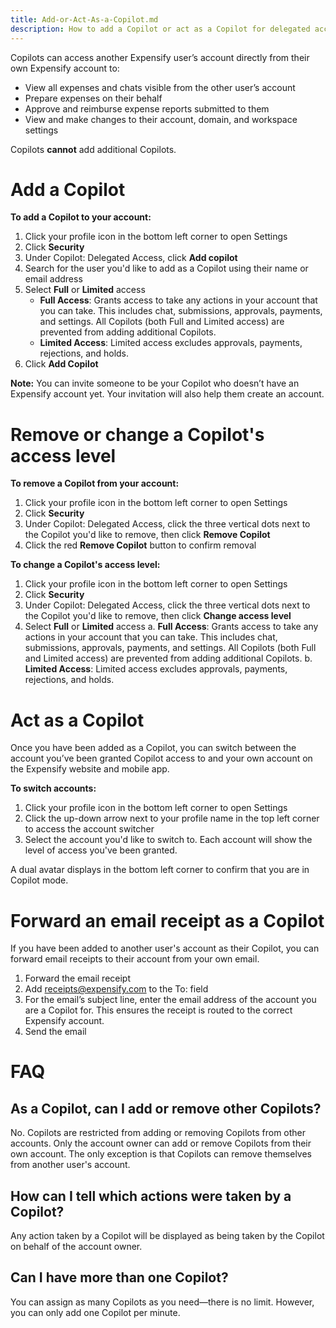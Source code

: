 ```yaml
---
title: Add-or-Act-As-a-Copilot.md
description: How to add a Copilot or act as a Copilot for delegated account access
---
```



Copilots can access another Expensify user’s account directly from their own Expensify account to:

- View all expenses and chats visible from the other user’s account
- Prepare expenses on their behalf
- Approve and reimburse expense reports submitted to them
- View and make changes to their account, domain, and workspace settings

Copilots **cannot** add additional Copilots.

# Add a Copilot

**To add a Copilot to your account:**

1. Click your profile icon in the bottom left corner to open Settings
2. Click **Security**
3. Under Copilot: Delegated Access, click **Add copilot**
4. Search for the user you'd like to add as a Copilot using their name or email address
5. Select **Full** or **Limited** access
    - **Full Access**: Grants access to take any actions in your account that you can take. This includes chat, submissions, approvals, payments, and settings. All Copilots (both Full and Limited access) are prevented from adding additional Copilots.
    - **Limited Access**: Limited access excludes approvals, payments, rejections, and holds.
6. Click **Add Copilot**

**Note:** You can invite someone to be your Copilot who doesn’t have an Expensify account yet. Your invitation will also help them create an account.

# Remove or change a Copilot's access level

**To remove a Copilot from your account:**

1. Click your profile icon in the bottom left corner to open Settings
2. Click **Security**
3. Under Copilot: Delegated Access, click the three vertical dots next to the Copilot you'd like to remove, then click **Remove Copilot**
4. Click the red **Remove Copilot** button to confirm removal

**To change a Copilot's access level:**

1. Click your profile icon in the bottom left corner to open Settings
2. Click **Security**
3. Under Copilot: Delegated Access, click the three vertical dots next to the Copilot you'd like to remove, then click **Change access level**
4. Select **Full** or **Limited** access
    a. **Full Access**: Grants access to take any actions in your account that you can take. This includes chat, submissions, approvals, payments, and settings. All Copilots (both Full and Limited access) are prevented from adding additional Copilots.
    b. **Limited Access**: Limited access excludes approvals, payments, rejections, and holds.

# Act as a Copilot

Once you have been added as a Copilot, you can switch between the account you’ve been granted Copilot access to and your own account on the Expensify website and mobile app.

**To switch accounts:**

1. Click your profile icon in the bottom left corner to open Settings
2. Click the up-down arrow next to your profile name in the top left corner to access the account switcher
3. Select the account you'd like to switch to. Each account will show the level of access you've been granted.

A dual avatar displays in the bottom left corner to confirm that you are in Copilot mode.

# Forward an email receipt as a Copilot
If you have been added to another user's account as their Copilot, you can forward email receipts to their account from your own email.

1. Forward the email receipt
2. Add receipts@expensify.com to the To: field
3. For the email’s subject line, enter the email address of the account you are a Copilot for. This ensures the receipt is routed to the correct Expensify account.
4. Send the email

# FAQ

## As a Copilot, can I add or remove other Copilots?
No. Copilots are restricted from adding or removing Copilots from other accounts. Only the account owner can add or remove Copilots from their own account. The only exception is that Copilots can remove themselves from another user's account.

## How can I tell which actions were taken by a Copilot?
Any action taken by a Copilot will be displayed as being taken by the Copilot on behalf of the account owner.

## Can I have more than one Copilot?
You can assign as many Copilots as you need—there is no limit. However, you can only add one Copilot per minute.
